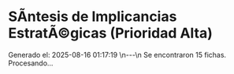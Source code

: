 # SÃ­ntesis de Implicancias EstratÃ©gicas (Prioridad Alta)

Generado el: 2025-08-16 01:17:19
\n---\n
Se encontraron 15 fichas. Procesando...

